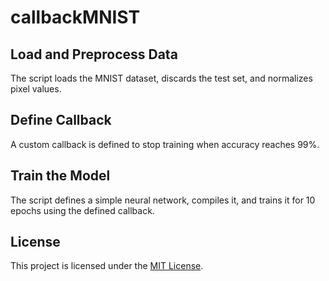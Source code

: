 # callbackMNIST

## Load and Preprocess Data

The script loads the MNIST dataset, discards the test set, and normalizes pixel values.

## Define Callback

A custom callback is defined to stop training when accuracy reaches 99%.

## Train the Model

The script defines a simple neural network, compiles it, and trains it for 10 epochs using the defined callback.

## License

This project is licensed under the [MIT License](LICENSE).
